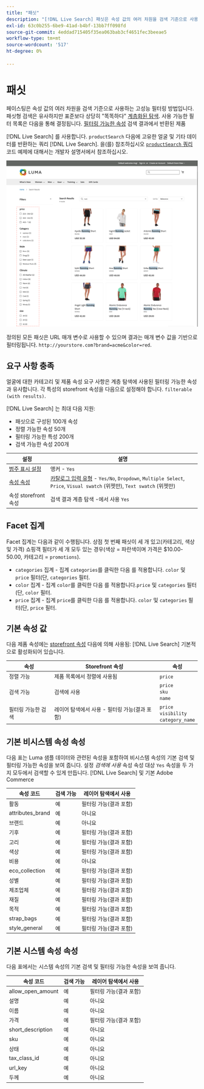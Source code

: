 ```yaml
---
title: "패싯"
description: "[!DNL Live Search] 패싯은 속성 값의 여러 차원을 검색 기준으로 사용합니다."
exl-id: 63c0b255-6be9-41ad-b4bf-13bb7ff098fd
source-git-commit: 4eddad715405f35ea063bab3cf4651fec3beeae5
workflow-type: tm+mt
source-wordcount: '517'
ht-degree: 0%

---
```


# 패싯

페이스팅은 속성 값의 여러 차원을 검색 기준으로 사용하는 고성능 필터링 방법입니다. 패싯형 검색은 유사하지만 표준보다 상당히 &quot;똑똑하다&quot; [계층화된 탐색](https://experienceleague.adobe.com/docs/commerce-admin/catalog/catalog/navigation/navigation-layered.html). 사용 가능한 필터 목록은 다음을 통해 결정됩니다. [필터링 가능한 속성](https://experienceleague.adobe.com/docs/commerce-admin/catalog/catalog/navigation/navigation-layered.html#filterable-attributes) 검색 결과에서 반환된 제품

[!DNL Live Search] 를 사용합니다. `productSearch` 다음에 고유한 얼굴 및 기타 데이터를 반환하는 쿼리 [!DNL Live Search]. 을(를) 참조하십시오 [`productSearch` 쿼리](https://developer.adobe.com/commerce/webapi/graphql/schema/live-search/queries/product-search/) 코드 예제에 대해서는 개발자 설명서에서 참조하십시오.

![필터링된 검색 결과](assets/storefront-search-results-run.png)

정의된 모든 패싯은 URL 매개 변수로 사용할 수 있으며 결과는 매개 변수 값을 기반으로 필터링됩니다. `http://yourstore.com?brand=acme&color=red`.

## 요구 사항 충족

얼굴에 대한 카테고리 및 제품 속성 요구 사항은 계층 탐색에 사용된 필터링 가능한 속성과 유사합니다. 각 특성의 storefront 속성을 다음으로 설정해야 합니다. `filterable (with results)`.

[!DNL Live Search] 는 최대 다음 지원:

* 패싯으로 구성된 100개 속성
* 정렬 가능한 속성 50개
* 필터링 가능한 특성 200개
* 검색 가능한 속성 200개

| 설정 | 설명 |
|--- |--- |
| [범주 표시 설정](https://experienceleague.adobe.com/docs/commerce-admin/catalog/categories/create/categories-display-settings.html) | 앵커 - `Yes` |
| [속성 속성](https://experienceleague.adobe.com/docs/commerce-admin/catalog/product-attributes/create/attribute-product-create.html) | [카탈로그 입력 유형](https://experienceleague.adobe.com/docs/commerce-admin/catalog/product-attributes/attributes-input-types.html) - `Yes/No`, `Dropdown`, `Multiple Select`, `Price`, `Visual swatch` (위젯만), `Text swatch` (위젯만) |
| 속성 storefront 속성 | 검색 결과 계층 탐색 -에서 사용 `Yes` |

## Facet 집계

Facet 집계는 다음과 같이 수행됩니다. 상점 첫 번째 패싯이 세 개 있고(카테고리, 색상 및 가격) 쇼핑객 필터가 세 개 모두 있는 경우(색상 = 파란색이며 가격은 $10.00-50.00, 카테고리 = `promotions`).

* `categories` 집계 - 집계 `categories`를 클릭한 다음 를 적용합니다. `color` 및 `price` 필터(단, `categories` 필터.
* `color` 집계 - 집계 `color`를 클릭한 다음 를 적용합니다.`price` 및 `categories` 필터(단, `color` 필터.
* `price` 집계 - 집계 `price`를 클릭한 다음 를 적용합니다. `color` 및 `categories` 필터(단, `price` 필터.

## 기본 속성 값

다음 제품 속성에는 [storefront 속성](https://experienceleague.adobe.com/docs/commerce-admin/catalog/product-attributes/product-attributes.html) 다음에 의해 사용됨: [!DNL Live Search] 기본적으로 활성화되어 있습니다.

| 속성 | Storefront 속성 | 속성 |
|---|---|---|
| 정렬 가능 | 제품 목록에서 정렬에 사용됨 | `price` |
| 검색 가능 | 검색에 사용 | `price` <br />`sku`<br />`name` |
| 필터링 가능한 검색 | 레이어 탐색에서 사용 - 필터링 가능(결과 포함) | `price`<br />`visibility`<br />`category_name` |

## 기본 비시스템 속성 속성

다음 표는 Luma 샘플 데이터와 관련된 속성을 포함하여 비시스템 속성의 기본 검색 및 필터링 가능한 속성을 보여 줍니다. 설정 *검색에 사용* 속성 속성 대상 `Yes` 속성을 두 가지 모두에서 검색할 수 있게 만듭니다. [!DNL Live Search] 및 기본 Adobe Commerce

| 속성 코드 | 검색 가능 | 레이어 탐색에서 사용 |
|--- |--- |--- |
| 활동 | 예 | 필터링 가능(결과 포함) |
| attributes_brand | 예 | 아니요 |
| 브랜드 | 예 | 아니요 |
| 기후 | 예 | 필터링 가능(결과 포함) |
| 고리 | 예 | 필터링 가능(결과 포함) |
| 색상 | 예 | 필터링 가능(결과 포함) |
| 비용 | 예 | 아니요 |
| eco_collection | 예 | 필터링 가능(결과 포함) |
| 성별 | 예 | 필터링 가능(결과 포함) |
| 제조업체 | 예 | 필터링 가능(결과 포함) |
| 재질 | 예 | 필터링 가능(결과 포함) |
| 목적 | 예 | 필터링 가능(결과 포함) |
| strap_bags | 예 | 필터링 가능(결과 포함) |
| style_general | 예 | 필터링 가능(결과 포함) |

## 기본 시스템 속성 속성

다음 표에서는 시스템 속성의 기본 검색 및 필터링 가능한 속성을 보여 줍니다.

| 속성 코드 | 검색 가능 | 레이어 탐색에서 사용 |
|--- |--- |--- |
| allow_open_amount | 예 | 필터링 가능(결과 포함) |
| 설명 | 예 | 아니요 |
| 이름 | 예 | 아니요 |
| 가격 | 예 | 필터링 가능(결과 포함) |
| short_description | 예 | 아니요 |
| sku | 예 | 아니요 |
| 상태 | 예 | 아니요 |
| tax_class_id | 예 | 아니요 |
| url_key | 예 | 아니요 |
| 두께 | 예 | 아니요 |
